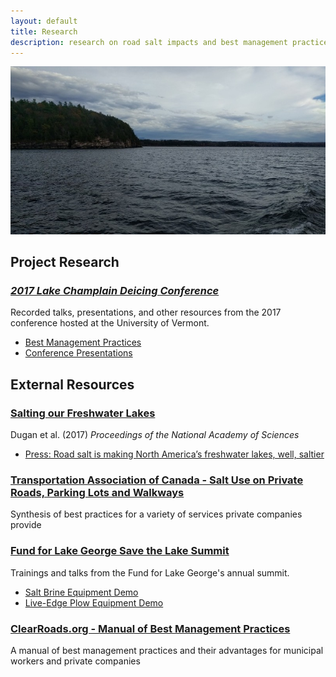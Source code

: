 ```yaml
---
layout: default
title: Research
description: research on road salt impacts and best management practices
---
```


![Lake Champlain](/assets/lake-champlain.jpg)

## Project Research

### _[2017 Lake Champlain Deicing Conference](https://lcwroadsalt.wixsite.com/conference/2017-conference)_

Recorded talks, presentations, and other resources from the 2017 conference hosted at the University of Vermont.
- [Best Management Practices](https://lcwroadsalt.wixsite.com/conference/bmp-s)
- [Conference Presentations](https://lcwroadsalt.wixsite.com/conference/2017-conference)

<div class="line-break"></div>

## External Resources

### __[Salting our Freshwater Lakes](http://www.lcbp.org/publications/salting-freshwater-lakes/)__

Dugan et al. (2017) *Proceedings of the National Academy of Sciences*
 - [Press: Road salt is making North America’s freshwater lakes, well, saltier](https://news.wisc.edu/road-salt-is-making-north-americas-freshwater-lakes-well-saltier/)

### [Transportation Association of Canada - Salt Use on Private Roads, Parking Lots and Walkways](http://www.tac-atc.ca/sites/tac-atc.ca/files/site/doc/resources/roadsalt-10.pdf)

Synthesis of best practices for a variety of services private companies provide

### [Fund for Lake George Save the Lake Summit](https://fundforlakegeorge.org/saltsummit2015)

Trainings and talks from the Fund for Lake George's annual summit.
- [Salt Brine Equipment Demo](https://www.youtube.com/watch?v=KOasDmnEBzo)
- [Live-Edge Plow Equipment Demo](https://www.youtube.com/watch?v=se2cTVPa0SY)

### [ClearRoads.org - Manual of Best Management Practices](http://clearroads.org/wp-content/uploads/dlm_uploads/0537_2015-Clear-Roads-Best-Practice-Guide-WEB.pdf)

A manual of best management practices and their advantages for municipal workers and private companies
